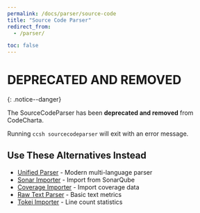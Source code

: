 ```yaml
---
permalink: /docs/parser/source-code
title: "Source Code Parser"
redirect_from:
  - /parser/

toc: false
---
```


# DEPRECATED AND REMOVED

{: .notice--danger}

The SourceCodeParser has been **deprecated and removed** from CodeCharta.

Running `ccsh sourcecodeparser` will exit with an error message.

## Use These Alternatives Instead

- [Unified Parser](/docs/parser/unified) - Modern multi-language parser
- [Sonar Importer](/docs/importer/sonar) - Import from SonarQube
- [Coverage Importer](/docs/importer/coverage) - Import coverage data
- [Raw Text Parser](/docs/parser/raw-text) - Basic text metrics
- [Tokei Importer](/docs/importer/tokei) - Line count statistics
